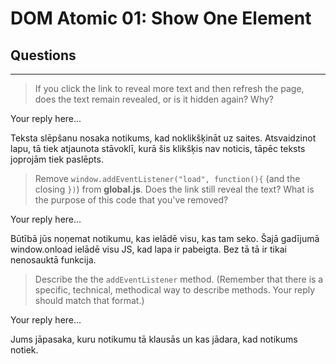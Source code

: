 # DOM Atomic 01: Show One Element

## Questions

---

> If you click the link to reveal more text and then refresh the page, does the text remain revealed, or is it hidden again? Why?

Your reply here...

Teksta slēpšanu nosaka notikums, kad noklikšķināt uz saites. Atsvaidzinot lapu, tā tiek atjaunota stāvoklī, kurā šis klikšķis nav noticis, tāpēc teksts joprojām tiek paslēpts. 

> Remove `window.addEventListener("load", function(){` (and the closing `})`) from **global.js**. Does the link still reveal the text? What is the purpose of this code that you've removed?

Your reply here...

Būtībā jūs noņemat notikumu, kas ielādē visu, kas tam seko. Šajā gadījumā window.onload ielādē visu JS, kad lapa ir pabeigta. Bez tā tā ir tikai nenosauktā funkcija. 

> Describe the the `addEventListener` method. (Remember that there is a specific, technical, methodical way to describe methods. Your reply should match that format.)

Your reply here...

Jums jāpasaka, kuru notikumu tā klausās un kas jādara, kad notikums notiek. 
